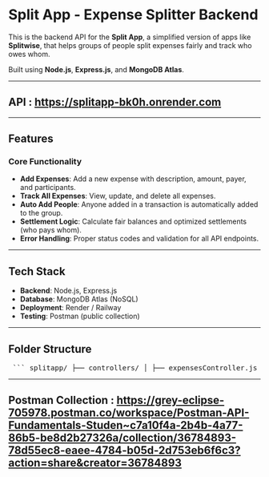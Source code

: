 # Split App - Expense Splitter Backend

This is the backend API for the **Split App**, a simplified version of apps like **Splitwise**, that helps groups of people split expenses fairly and track who owes whom.

Built using **Node.js**, **Express.js**, and **MongoDB Atlas**.

---
## API : https://splitapp-bk0h.onrender.com
---

## Features

### Core Functionality
- **Add Expenses**: Add a new expense with description, amount, payer, and participants.
- **Track All Expenses**: View, update, and delete all expenses.
- **Auto Add People**: Anyone added in a transaction is automatically added to the group.
- **Settlement Logic**: Calculate fair balances and optimized settlements (who pays whom).
- **Error Handling**: Proper status codes and validation for all API endpoints.

---

## Tech Stack

- **Backend**: Node.js, Express.js
- **Database**: MongoDB Atlas (NoSQL)
- **Deployment**: Render / Railway
- **Testing**: Postman (public collection)

---

## Folder Structure

<pre> ``` splitapp/ ├── controllers/ │ ├── expensesController.js # Logic for adding, updating, deleting expenses │ └── settlementsController.js # Logic for balances and settlements │ ├── config/ │ └── config.js # MongoDB Atlas connection │ ├── models/ │ └── Expense.js # Mongoose schema for expenses │ ├── routes/ │ ├── expenses.js # Routes for expense management │ └── settlements.js # Routes for people, balances, settlements │ ├── .env # Environment variables (not committed) ├── .gitignore # Ignore node_modules, .env, etc. ├── package.json # Project metadata and dependencies ├── package-lock.json # Dependency lock file ├── index.js # App entry point └── README.md # Project documentation ``` </pre>

---

## Postman Collection : https://grey-eclipse-705978.postman.co/workspace/Postman-API-Fundamentals-Studen~c7a10f4a-2b4b-4a77-86b5-be8d2b27326a/collection/36784893-78d55ec8-eaee-4784-b05d-2d753eb6f6c3?action=share&creator=36784893
